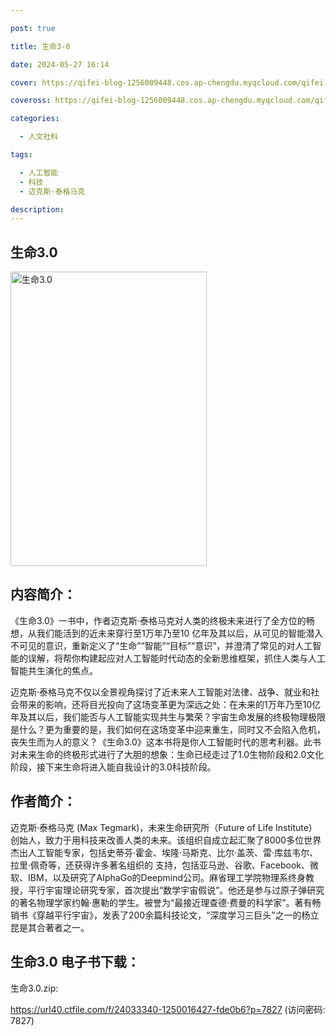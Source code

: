 ```yaml
---

post: true

title: 生命3-0

date: 2024-05-27 16:14

cover: https://qifei-blog-1256009448.cos.ap-chengdu.myqcloud.com/qifei-blog/65f19bee9f345e8d03ea3d73.jpg

coveross: https://qifei-blog-1256009448.cos.ap-chengdu.myqcloud.com/qifei-blog/65f19bee9f345e8d03ea3d73.jpg

categories:

  - 人文社科

tags:

  - 人工智能
  - 科技
  - 迈克斯·泰格马克

description:
---
```


##  生命3.0

<img alt="生命3.0 " class="aligncenter loaded" data-was-processed="true" decoding="async" fetchpriority="high" height="471" src="https://qifei-blog-1256009448.cos.ap-chengdu.myqcloud.com/qifei-blog/65f19bee9f345e8d03ea3d73.jpg " style="cursor: zoom-in;" width="314"/>

## 内容简介：

《生命3.0》一书中，作者迈克斯·泰格马克对人类的终极未来进行了全方位的畅想，从我们能活到的近未来穿行至1万年乃至10 亿年及其以后，从可见的智能潜入不可见的意识，重新定义了“生命”“智能”“目标”“意识”，并澄清了常见的对人工智能的误解，将帮你构建起应对人工智能时代动态的全新思维框架，抓住人类与人工智能共生演化的焦点。

迈克斯·泰格马克不仅以全景视角探讨了近未来人工智能对法律、战争、就业和社会带来的影响，还将目光投向了这场变革更为深远之处：在未来的1万年乃至10亿年及其以后，我们能否与人工智能实现共生与繁荣？宇宙生命发展的终极物理极限是什么？更为重要的是，我们如何在这场变革中迎来重生，同时又不会陷入危机，丧失生而为人的意义？《生命3.0》这本书将是你人工智能时代的思考利器。此书对未来生命的终极形式进行了大胆的想象：生命已经走过了1.0生物阶段和2.0文化阶段，接下来生命将进入能自我设计的3.0科技阶段。

## 作者简介：

迈克斯·泰格马克 (Max Tegmark)，未来生命研究所（Future of Life Institute）创始人，致力于用科技来改善人类的未来。该组织自成立起汇聚了8000多位世界杰出人工智能专家，包括史蒂芬·霍金、埃隆·马斯克、比尔·盖茨、雷·库兹韦尔、拉里·佩奇等，还获得许多著名组织的 支持，包括亚马逊、谷歌、Facebook、微软、IBM，以及研究了AIphaGo的Deepmind公司。麻省理工学院物理系终身教授，平行宇宙理论研究专家，首次提出“数学宇宙假说”。他还是参与过原子弹研究的著名物理学家约翰·惠勒的学生。被誉为“最接近理查德·费曼的科学家”。著有畅销书《穿越平行宇宙》，发表了200余篇科技论文，“深度学习三巨头”之一的杨立昆是其合著者之一。

## 生命3.0 电子书下载：



生命3.0.zip: 

https://url40.ctfile.com/f/24033340-1250016427-fde0b6?p=7827 (访问密码: 7827)
